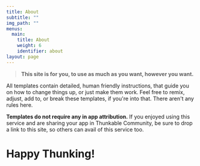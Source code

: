 ```yaml
---
title: About
subtitle: ""
img_path: ""
menus:
  main:
    title: About
    weight: 6
    identifier: about
layout: page
---
```

> **This site is for you, to use as much as you want, however you want.**

All templates contain detailed, human friendly instructions, that guide you on how to change things up, or just make them work. Feel free to remix, adjust, add to, or break these templates, if you're into that. There aren't any rules here. 

**Templates do not require any in app attribution.** If you enjoyed using this service and are sharing your app in Thunkable Community, be sure to drop a link to this site, so others can avail of this service too.



# Happy Thunking!